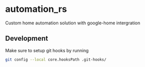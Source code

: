 # automation_rs
Custom home automation solution with google-home intergration

## Development
Make sure to setup git hooks by running
```sh
git config --local core.hooksPath .git-hooks/
```
